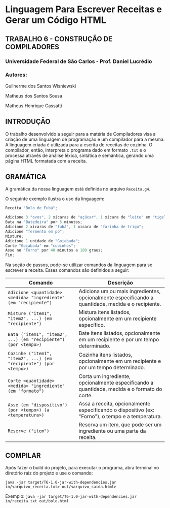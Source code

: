 # Linguagem Para Escrever Receitas e Gerar um Código HTML

## TRABALHO 6 - CONSTRUÇÃO DE COMPILADORES

### Universidade Federal de São Carlos - Prof. Daniel Lucrédio

### Autores:

Guilherme dos Santos Wisniewski

Matheus dos Santos Sousa

Matheus Henrique Cassatti

## INTRODUÇÃO

O trabalho desenvolvido a seguir para a matéria de Compiladores visa a criação de uma linguagem de programação e um compilador para a mesma. A linguagem criada é utilizada para a escrita de receitas de cozinha. O compilador, então, interpreta o programa dado em formato `.txt` e o processa através de análise léxica, sintática e semântica, gerando uma página HTML formatada com a receita.

## GRAMÁTICA

A gramática da nossa linguagem está definida no arquivo `Receita.g4`.

O seguinte exemplo ilustra o uso da linguagem:

```java
Receita "Bolo de Fubá";

Adicione 3 "ovos", 2 xicaras de "açúcar", 1 xicara de "leite" em "tigela";
Bata na "Batedeira" por 5 minutos;
Adicione 2 xicaras de "fubá", 1 xicara de "farinha de trigo";
Adicione "fermento em pó";
Misture;
Adicione 1 unidade de "Goiabada";
Corte "Goiabada" em "cubinhos";
Asse no "Forno" por 40 minutos a 180 graus;
Fim;
```

Na seção de passos, pode-se utilizar comandos da linguagem para se escrever a receita. Esses comandos são definidos a seguir:

| Comando | Descrição |
| --- | --- |
| `Adicione <quantidade> <medida> "ingrediente" (em "recipiente")` | Adiciona um ou mais ingredientes, opcionalmente especificando a quantidade, medida e o recipiente. |
| `Misture ("item1", "item2", ...) (em "recipiente")` | Mistura itens listados, opcionalmente em um recipiente específico. |
| `Bata ("item1", "item2", ...) (em "recipiente") (por <tempo>)` | Bate itens listados, opcionalmente em um recipiente e por um tempo determinado. |
| `Cozinhe ("item1", "item2", ...) (em "recipiente") (por <tempo>)` | Cozinha itens listados, opcionalmente em um recipiente e por um tempo determinado. |
| `Corte <quantidade> <medida> "ingrediente" (em "formato")` | Corta um ingrediente, opcionalmente especificando a quantidade, medida e o formato do corte. |
| `Asse (em "dispositivo") (por <tempo>) (a <temperatura>)` | Assa a receita, opcionalmente especificando o dispositivo (ex: "Forno"), o tempo e a temperatura. |
| `Reserve ("item")` | Reserva um item, que pode ser um ingrediente ou uma parte da receita. |

## COMPILAR


Após fazer o build do projeto, para executar o programa, abra terminal no diretório raiz do projeto e use o comando:

`java -jar target/T6-1.0-jar-with-dependencies.jar in/<arquivo_receita.txt> out/<arquivo_saida.html>`

Exemplo: `java -jar target/T6-1.0-jar-with-dependencies.jar in/receita.txt out/bolo.html`
